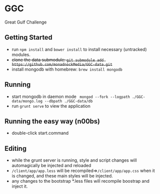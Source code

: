 # GGC
Great Gulf Challenge
## Getting Started
* run `npm install` and `bower install` to install necessary (untracked) modules.
* ~~clone the data submodule: `git submodule add https://github.com/monadnockMedia/GGC-data.git`~~
* install mongodb with homebrew: `brew install mongodb`

## Running
* start mongodb in daemon mode ` mongod --fork --logpath ./GGC-data/mongo.log --dbpath ./GGC-data/db`
* run `grunt serve` to view the application

## Running the easy way (n00bs)
* double-click start.command

## Editing
* while the grunt server is running, style and script changes will automagically be injected and reloaded
* `/client/app/app.less` will be recompiled=>`/client/app/app.css` when it is changed, and these main styles will be injected.
* any changes to the bootstrap *.less files will recompile boostrap and inject it.

